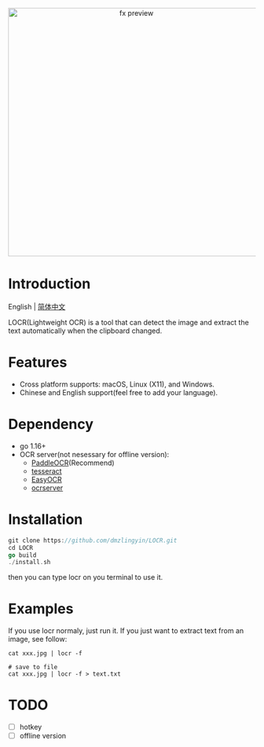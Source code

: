 <p align="center">
     <img src="https://github.com/dmzlingyin/LOCR/blob/main/docs/demo.gif" width="506" alt="fx preview">
</p>

# Introduction

English | [简体中文](README_zh-CN.md)

LOCR(Lightweight OCR) is a tool that can detect the image and extract the text automatically when the clipboard changed.

# Features

* Cross platform supports: macOS, Linux (X11), and Windows.
* Chinese and English support(feel free to add your language).

# Dependency

* go 1.16+
* OCR server(not nesessary for offline version):
    - [PaddleOCR](https://github.com/PaddlePaddle/PaddleOCR)(Recommend)
    - [tesseract](https://github.com/tesseract-ocr/tesseract)
    - [EasyOCR](https://github.com/JaidedAI/EasyOCR)
    - [ocrserver](https://github.com/otiai10/ocrserver)

# Installation

```go
git clone https://github.com/dmzlingyin/LOCR.git
cd LOCR
go build
./install.sh
```
then you can type locr on you terminal to use it.

# Examples
If you use locr normaly, just run it. If you just want to extract text from an image, see follow:
```shell
cat xxx.jpg | locr -f

# save to file
cat xxx.jpg | locr -f > text.txt
```

# TODO

- [ ] hotkey
- [ ] offline version